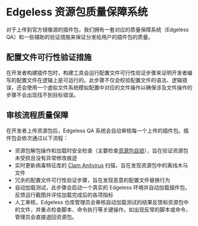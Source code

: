 # Edgeless 资源包质量保障系统
对于上传到官方镜像源的插件包，我们拥有一套对应的质量保障系统（Edgeless QA）和一些辅助的验证措施来保证分发给用户的插件包的质量。

## 配置文件可行性验证措施
在开发者构建插件包时，构建工具会运行配置文件可行性验证步骤来证明开发者编写的配置文件在逻辑上是可运行的。此步骤不仅会校验配置文件的语法、逻辑错误，还会使用一个虚拟文件系统模拟配置中对应的文件操作以确保涉及文件操作的步骤不会出现找不到目标错误。

## 审核流程质量保障
在开发者上传资源包后，Edgeless QA 系统会自动审核每一个上传的插件包。插件包会依次通过以下流程：
- 资源包解包操作和加载时安全检查（主要检查[资源包自锁](security.md#资源包自锁)），旨在验证资源包未受损且没有异常修改痕迹
- 实时更新病毒特征库的 [Clam Anitvirus](https://www.clamav.net/) 扫描，旨在发现资源包中的离线木马文件
- 冗余的配置文件可行性验证步骤，旨在发现恶意的配置文件替换行为
- 自动加载测试，此步骤会启动一个真实的 Edgeless 环境并自动加载插件包，反馈运行截图并评估加载完成后的各项指标
- 人工审核，Edgeless 仓库管理员会审核自动加载测试的结果反馈和资源包中的文件，并重点检查脚本、命令执行等关键操作。如出现反常的脚本或命令，管理员会直接退回资源包。